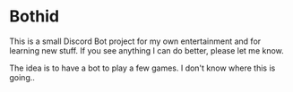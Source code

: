 # Bothid
This is a small Discord Bot project for my own entertainment and for learning new stuff. If you see anything I can do better, please let me know.

The idea is to have a bot to play a few games. I don't know where this is going..

